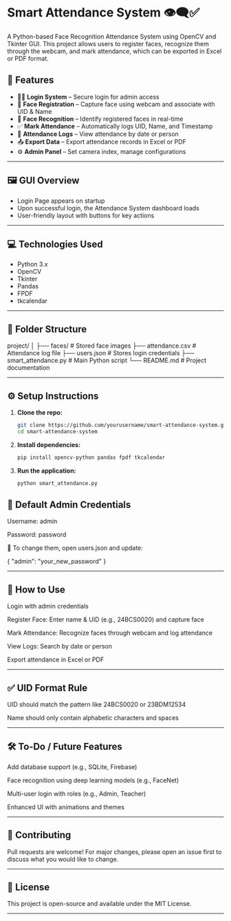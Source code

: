 # Smart Attendance System 👁️‍🗨️✅

A Python-based Face Recognition Attendance System using OpenCV and Tkinter GUI. This project allows users to register faces, recognize them through the webcam, and mark attendance, which can be exported in Excel or PDF format.

## 📌 Features

- 🧑‍💼 **Login System** – Secure login for admin access
- 📸 **Face Registration** – Capture face using webcam and associate with UID & Name
- 🎯 **Face Recognition** – Identify registered faces in real-time
- ✅ **Mark Attendance** – Automatically logs UID, Name, and Timestamp
- 📁 **Attendance Logs** – View attendance by date or person
- 📤 **Export Data** – Export attendance records in Excel or PDF
- ⚙️ **Admin Panel** – Set camera index, manage configurations

---

## 🖼️ GUI Overview

- Login Page appears on startup
- Upon successful login, the Attendance System dashboard loads
- User-friendly layout with buttons for key actions

---

## 💻 Technologies Used

- Python 3.x
- OpenCV
- Tkinter
- Pandas
- FPDF
- tkcalendar

---

## 📂 Folder Structure

project/
│
├── faces/                 # Stored face images
├── attendance.csv         # Attendance log file
├── users.json             # Stores login credentials
├── smart_attendance.py    # Main Python script
└── README.md              # Project documentation


---

## ⚙️ Setup Instructions

1. **Clone the repo:**
   ```bash
   git clone https://github.com/yourusername/smart-attendance-system.git
   cd smart-attendance-system
   
2. **Install dependencies:**
   ```bash
   pip install opencv-python pandas fpdf tkcalendar

3. **Run the application:**
   ```bash
   python smart_attendance.py

## 🔐 Default Admin Credentials
Username: admin

Password: password

🔄 To change them, open users.json and update:

{
  "admin": "your_new_password"
}

---

## 🚀 How to Use
Login with admin credentials

Register Face: Enter name & UID (e.g., 24BCS0020) and capture face

Mark Attendance: Recognize faces through webcam and log attendance

View Logs: Search by date or person

Export attendance in Excel or PDF

---

## ✅ UID Format Rule
UID should match the pattern like 24BCS0020 or 23BDM12534

Name should only contain alphabetic characters and spaces

---

## 🛠️ To-Do / Future Features
Add database support (e.g., SQLite, Firebase)

Face recognition using deep learning models (e.g., FaceNet)

Multi-user login with roles (e.g., Admin, Teacher)

Enhanced UI with animations and themes

---

## 🤝 Contributing
Pull requests are welcome! For major changes, please open an issue first to discuss what you would like to change.

---

## 📃 License
This project is open-source and available under the MIT License.

---


